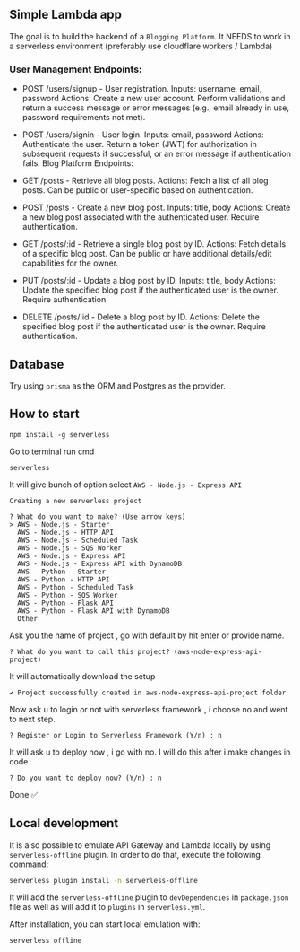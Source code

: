 ## Simple Lambda app

The goal is to build the backend of a `Blogging Platform`.
It NEEDS to work in a serverless environment (preferably use cloudflare workers / Lambda)

### User Management Endpoints:

-   POST /users/signup - User registration.
    Inputs: username, email, password
    Actions: Create a new user account. Perform validations and return a success message or error messages (e.g., email already in use, password requirements not met).

-   POST /users/signin - User login.
    Inputs: email, password
    Actions: Authenticate the user. Return a token (JWT) for authorization in subsequent requests if successful, or an error message if authentication fails.
    Blog Platform Endpoints:

-   GET /posts - Retrieve all blog posts.
    Actions: Fetch a list of all blog posts. Can be public or user-specific based on authentication.

-   POST /posts - Create a new blog post.
    Inputs: title, body
    Actions: Create a new blog post associated with the authenticated user. Require authentication.

-   GET /posts/:id - Retrieve a single blog post by ID.
    Actions: Fetch details of a specific blog post. Can be public or have additional details/edit capabilities for the owner.

-   PUT /posts/:id - Update a blog post by ID.
    Inputs: title, body
    Actions: Update the specified blog post if the authenticated user is the owner. Require authentication.

-   DELETE /posts/:id - Delete a blog post by ID.
    Actions: Delete the specified blog post if the authenticated user is the owner. Require authentication.

## Database

Try using `prisma` as the ORM and Postgres as the provider.

## How to start

```terminal
npm install -g serverless
```

Go to terminal run cmd

```terminal
serverless
```

It will give bunch of option select `AWS - Node.js - Express API`

```terminal
Creating a new serverless project

? What do you want to make? (Use arrow keys)
> AWS - Node.js - Starter
  AWS - Node.js - HTTP API
  AWS - Node.js - Scheduled Task
  AWS - Node.js - SQS Worker
  AWS - Node.js - Express API
  AWS - Node.js - Express API with DynamoDB
  AWS - Python - Starter
  AWS - Python - HTTP API
  AWS - Python - Scheduled Task
  AWS - Python - SQS Worker
  AWS - Python - Flask API
  AWS - Python - Flask API with DynamoDB
  Other
```

Ask you the name of project , go with default by hit enter or provide name.

```terminal
? What do you want to call this project? (aws-node-express-api-project)
```

It will automatically download the setup

```terminal
✔ Project successfully created in aws-node-express-api-project folder
```

Now ask u to login or not with serverless framework , i choose no and went to next step.

```terminal
? Register or Login to Serverless Framework (Y/n) : n
```

It will ask u to deploy now , i go with no. I will do this after i make changes in code.

```terminal
? Do you want to deploy now? (Y/n) : n
```

Done ✅

## Local development

It is also possible to emulate API Gateway and Lambda locally by using `serverless-offline` plugin. In order to do that, execute the following command:

```bash
serverless plugin install -n serverless-offline
```

It will add the `serverless-offline` plugin to `devDependencies` in `package.json` file as well as will add it to `plugins` in `serverless.yml`.

After installation, you can start local emulation with:

```
serverless offline
```
